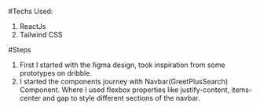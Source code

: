 #Techs Used:
1. ReactJs
2. Tailwind CSS



#Steps
1. First I started with the figma design, took inspiration from some prototypes on dribble.
2. I started the components journey with Navbar(GreetPlusSearch) Component. Where I used flexbox properties like justify-content, items-center and gap to style different sections of the navbar. 